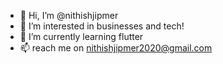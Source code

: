 - 👋 Hi, I’m @nithishjipmer
- 👀 I’m interested in businesses and tech!
- 🌱 I’m currently learning flutter
- 📫 reach me on nithishjipmer2020@gmail.com

<!---
nithishjipmer/nithishjipmer is a ✨ special ✨ repository because its `README.md` (this file) appears on your GitHub profile.
You can click the Preview link to take a look at your changes.
--->
